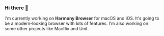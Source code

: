 ### Hi there 👋

I'm currently working on **Harmony Browser** for macOS and iOS. It's going to be a modern-looking browser with lots of features. I'm also working on some other projects like Macflix and Unit.
